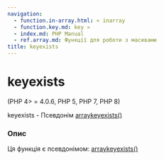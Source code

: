 ```yaml
---
navigation:
  - function.in-array.html: « inarray
  - function.key.md: key »
  - index.md: PHP Manual
  - ref.array.md: Функції для роботи з масивами
title: keyexists
---
```

# keyexists

(PHP 4> = 4.0.6, PHP 5, PHP 7, PHP 8)

keyexists - Псевдонім [arraykeyexists()](function.array-key-exists.md)

### Опис

Ця функція є псевдонімом: [arraykeyexists()](function.array-key-exists.md)
